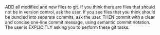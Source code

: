 ADD all modified and new files to git.  If you think there are files that should not be in version control, ask the user.  If you see files that you think should be bundled into separate commits, ask the user.
THEN commit with a clear and concise one-line commit message, using semantic commit notation.
The user is EXPLICITLY asking you to perform these git tasks.